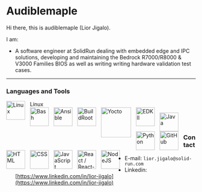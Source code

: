 # Audiblemaple
Hi there, this is audiblemaple (Lior Jigalo).

I am:
* A software engineer at SolidRun dealing with embedded edge and IPC solutions, developing and maintaining the Bedrock R7000/R8000 & V3000 Families BIOS as well as writing writing hardware validation test cases.
---

### Languages and Tools

<img align="left" alt="Linux"      width="50px" style="padding-right:10px;" src="https://cdn.jsdelivr.net/gh/devicons/devicon/icons/linux/linux-original.svg"        title="Linux"/> Linux
<br/>
<img align="left" alt="Bash"       width="50px" style="padding-right:10px;" src="https://cdn.jsdelivr.net/gh/devicons/devicon/icons/bash/bash-original.svg"          title="Bash"/>
<img align="left" alt="Ansible"    width="50px" style="padding-right:10px;" src="https://avatars.githubusercontent.com/u/1507452?s=48&v=4"                           title="Ansible"/>
<img align="left" alt="BuildRoot"  width="50px" style="padding-right:10px;" src="https://upload.wikimedia.org/wikipedia/en/a/a9/Buildroot_logo.png"                  title="BuildRoot"/>
<img align="left" alt="Yocto"      width="80px" style="padding-right:10px;" src="https://upload.wikimedia.org/wikipedia/commons/0/00/Yocto_Project_logo.svg"         title="Yocto"/>
<img align="left" alt="EDKII"      width="50px" style="padding-right:10px;" src="https://avatars.githubusercontent.com/u/352162?s=200&v=4"                           title="EDKII"/>

<img align="left" alt="Java"       width="50px" style="padding-right:10px;" src="https://cdn.jsdelivr.net/gh/devicons/devicon/icons/java/java-original.svg"          title="Java"/>
<img align="left" alt="Python"     width="50px" style="padding-right:10px;" src="https://cdn.jsdelivr.net/gh/devicons/devicon/icons/python/python-plain.svg"         title="Python"/>
<img align="left" alt="GitHub"     width="50px" style="padding-right:10px;" src="https://cdn.jsdelivr.net/gh/devicons/devicon/icons/github/github-original.svg"      title="GitHub"/>
<img align="left" alt="HTML"       width="50px" style="padding-right:10px;" src="https://cdn.jsdelivr.net/gh/devicons/devicon/icons/html5/html5-plain.svg"           title="HTML" />
<img align="left" alt="CSS"        width="50px" style="padding-right:10px;" src="https://cdn.jsdelivr.net/gh/devicons/devicon/icons/css3/css3-plain.svg"             title="CSS"/>
<img align="left" alt="JavaScript" width="50px" style="padding-right:10px;" src="https://cdn.jsdelivr.net/gh/devicons/devicon/icons/javascript/javascript-plain.svg" title="JavaScript"/>
<img align="left" alt="React / React-native"      width="50px" style="padding-right:10px;" src="https://cdn.jsdelivr.net/gh/devicons/devicon/icons/react/react-original.svg"        title="React / React-native"/>
<img align="left" alt="NodeJS"     width="50px" style="padding-right:10px;" src="https://cdn.jsdelivr.net/gh/devicons/devicon/icons/nodejs/nodejs-original.svg"      title="NodeJS"/>
<br />

#

### Contact
* E-mail: `lior.jigalo@solid-run.com`
* Linkedin: [https://www.linkedin.com/in/lior-jigalo](https://www.linkedin.com/in/lior-jigalo)
